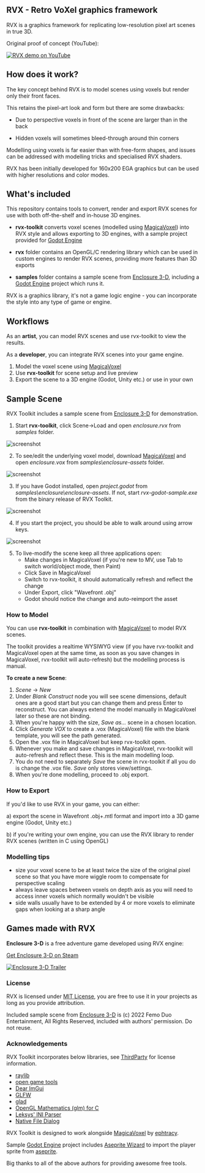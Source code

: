## RVX - Retro VoXel graphics framework

RVX is a graphics framework for replicating low-resolution pixel art scenes in true 3D.

Original proof of concept (YouTube):

[![RVX demo on YouTube](https://img.youtube.com/vi/IfJmOQcLgB8/0.jpg)](https://www.youtube.com/watch?v=IfJmOQcLgB8 "RVX Demo")

## How does it work?

The key concept behind RVX is to model scenes using voxels but render only their front faces.

This retains the pixel-art look and form but there are some drawbacks:
* Due to perspective voxels in front of the scene are larger than in the back

* Hidden voxels will sometimes bleed-through around thin corners

Modelling using voxels is far easier than with free-form shapes, and issues can be addressed with modelling tricks and specialised RVX shaders.

RVX has been initially developed for 160x200 EGA graphics but can be used with higher resolutions and color modes.

## What's included

This repository contains tools to convert, render and export RVX scenes for use with both off-the-shelf and in-house 3D engines.

* __rvx-toolkit__ converts voxel scenes (modelled using [MagicaVoxel](https://ephtracy.github.io "MagicaVoxel")) into RVX style
and allows exporting to 3D engines, with a sample project provided for [Godot Engine](https://godotengine.org/ "Godot Engine")

* __rvx__ folder contains an OpenGL/C rendering library which can be used in custom engines to render RVX scenes, providing more features than 3D exports

* __samples__ folder contains a sample scene from [Enclosure 3-D](https://store.steampowered.com/app/2128440/Enclosure_3D/ "Enclosure 3-D"),
including a [Godot Engine](https://godotengine.org/ "Godot Engine") project which runs it.
 
RVX is a graphics library, it's not a game logic engine - you can incorporate the style into any type of game or engine.

## Workflows

As an __artist__, you can model RVX scenes and use rvx-toolkit to view the results.

As a __developer__, you can integrate RVX scenes into your game engine.

1. Model the voxel scene using [MagicaVoxel](https://ephtracy.github.io "MagicaVoxel")
2. Use __rvx-toolkit__ for scene setup and live preview
3. Export the scene to a 3D engine (Godot, Unity etc.) or use in your own

## Sample Scene

RVX Toolkit includes a sample scene from [Enclosure 3-D](https://store.steampowered.com/app/2128440/Enclosure_3D/ "Enclosure 3-D") for demonstration.

1. Start __rvx-toolkit__, click Scene->Load and open _enclosure.rvx_ from _samples_ folder.

![screenshot](images/screenshot1.png)

2. To see/edit the underlying voxel model, download [MagicaVoxel](https://ephtracy.github.io "MagicaVoxel") and open _enclosure.vox_
from _samples\enclosure-assets_ folder.

![screenshot](images/screenshot2.png)

3. If you have Godot installed, open _project.godot_ from _samples\enclosure\enclosure-assets_. If not, start _rvx-godot-sample.exe_ from
the binary release of RVX Toolkit.

![screenshot](images/screenshot3.png)

4. If you start the project, you should be able to walk around using arrow keys.

![screenshot](images/screenshot4.png)

5. To live-modify the scene keep all three applications open:
   * Make changes in MagicaVoxel (if you're new to MV, use Tab to switch world/object mode, then Paint)
   * Click Save in MagicaVoxel
   * Switch to rvx-toolkit, it should automatically refresh and reflect the change
   * Under Export, click "Wavefront .obj"
   * Godot should notice the change and auto-reimport the asset

### How to Model

You can use __rvx-toolkit__ in combination with [MagicaVoxel](https://ephtracy.github.io/) to model RVX scenes.

The toolkit provides a realtime WYSIWYG view
(if you have rvx-toolkit and MagicaVoxel open at the same time, as soon as you save changes in MagicaVoxel, rvx-toolkit will auto-refresh)
but the modelling process is manual.

__To create a new Scene__:

1. _Scene_ -> _New_
2. Under _Blank Construct_ node you will see scene dimensions, default ones are a good start but you can change them and press Enter to reconstruct. You
can always extend the model manually in MagicaVoxel later so these are not binding.
3. When you're happy with the size, _Save as..._ scene in a chosen location.
4. Click _Generate VOX_ to create a .vox (MagicaVoxel) file with the blank template, you will see the path generated.
5. Open the .vox file in MagicaVoxel but keep rvx-toolkit open.
6. Whenever you make and save changes in MagicaVoxel, rvx-toolkit will auto-refresh and reflect these. This is the main modelling loop.
7. You do not need to separately _Save_ the scene in rvx-toolkit if all you do is change the .vox file. _Save_ only stores view/settings.
8. When you're done modelling, proceed to .obj export.

### How to Export

If you'd like to use RVX in your game, you can either:

a) export the scene in Wavefront .obj+.mtl format and import into a 3D game engine (Godot, Unity etc.)

b) if you're writing your own engine, you can use the RVX library to render RVX scenes (written in C using OpenGL)

### Modelling tips

* size your voxel scene to be at least twice the size of the original pixel scene so that you have more wiggle room to compensate for perspective scaling
* always leave spaces between voxels on depth axis as you will need to access inner voxels which normally wouldn't be visible
* side walls usually have to be extended by 4 or more voxels to eliminate gaps when looking at a sharp angle

## Games made with RVX

__Enclosure 3-D__ is a free adventure game developed using RVX engine:

[Get Enclosure 3-D on Steam](https://store.steampowered.com/app/2128440/Enclosure_3D/ "Enclosure 3-D on Steam")

[![Enclosure 3-D Trailer](https://img.youtube.com/vi/rWgQmUnkmeg/0.jpg)](https://www.youtube.com/watch?v=rWgQmUnkmeg "Enclosure 3-D Trailer")

### License

RVX is licensed under [MIT License](LICENSE), you are free to use it in your projects as long as you provide attribution.

Included sample scene from [Enclosure 3-D](https://store.steampowered.com/app/2128440/Enclosure_3D/)
is (c) 2022 Femo Duo Entertainment, All Rights Reserved, included with authors' permission. Do not reuse.

### Acknowledgements

RVX Toolkit incorporates below libraries, see [ThirdParty](ThirdParty.txt) for license information.

* [raylib](https://github.com/raysan5/raylib)
* [open game tools](https://github.com/jpaver/opengametools)
* [Dear ImGui](https://github.com/ocornut/imgui)
* [GLFW](https://github.com/glfw/glfw)
* [glad](https://github.com/Dav1dde/glad)
* [OpenGL Mathematics (glm) for C](https://github.com/recp/cglm)
* [Leksys' INI Parser](https://github.com/Lek-sys/LeksysINI)
* [Native File Dialog](https://github.com/mlabbe/nativefiledialog)

RVX Toolkit is designed to work alongside [MagicaVoxel](https://ephtracy.github.io/) by [ephtracy](https://twitter.com/ephtracy).

Sample [Godot Engine](https://godotengine.org/) project includes [Aseprite Wizard](https://godotengine.org/asset-library/asset/713)
to import the player sprite from [aseprite](https://www.aseprite.org/).

Big thanks to all of the above authors for providing awesome free tools.
